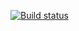 [![Build status](https://ci.appveyor.com/api/projects/status/m5m29pkw5dl8qu7i/branch/main?svg=true)](https://ci.appveyor.com/project/Darythefirst/java-aqa-patterns-2/branch/main)
